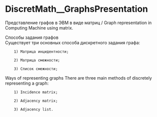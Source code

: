 # DiscretMath__GraphsPresentation
Представление графов в ЭВМ в виде матриц / Graph representation in Computing Machine using matrix.

Способы задания графов  
Существует три основных способа дискретного задания графа:

        1) Матрица инцидентности;

        2) Матрица смежности;

        3) Список смежности;


Ways of representing graphs
There are three main methods of discretely representing a graph:

        1) Incidence matrix;

        2) Adjacency matrix;

        3) Adjacency list.
